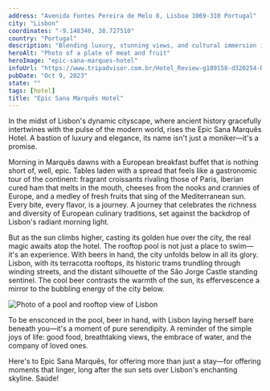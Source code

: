 ```yaml
---
address: "Avenida Fontes Pereira de Melo 8, Lisboa 1069-310 Portugal"
city: "Lisbon"
coordinates: "-9.148340, 38.727510"
country: "Portugal"
description: "Blending luxury, stunning views, and cultural immersion into an unforgettable sensory escape"
heroAlt: "Photo of a plate of meat and fruit"
heroImage: "epic-sana-marques-hotel"
infoUrl: "https://www.tripadvisor.com.br/Hotel_Review-g189158-d320254-Reviews-EPIC_SANA_Marques_Hotel-Lisbon_Lisbon_District_Central_Portugal.html"
pubDate: "Oct 9, 2023"
state: ""
tags: [hotel]
title: "Epic Sana Marquês Hotel"
---
```


In the midst of Lisbon's dynamic cityscape, where ancient history gracefully intertwines with the pulse of the modern world, rises the Epic Sana Marquês Hotel. A bastion of luxury and elegance, its name isn't just a moniker—it's a promise.

Morning in Marquês dawns with a European breakfast buffet that is nothing short of, well, epic. Tables laden with a spread that feels like a gastronomic tour of the continent: fragrant croissants rivaling those of Paris, Iberian cured ham that melts in the mouth, cheeses from the nooks and crannies of Europe, and a medley of fresh fruits that sing of the Mediterranean sun. Every bite, every flavor, is a journey. A journey that celebrates the richness and diversity of European culinary traditions, set against the backdrop of Lisbon's radiant morning light.

But as the sun climbs higher, casting its golden hue over the city, the real magic awaits atop the hotel. The rooftop pool is not just a place to swim—it's an experience. With beers in hand, the city unfolds below in all its glory. Lisbon, with its terracotta rooftops, its historic trams trundling through winding streets, and the distant silhouette of the São Jorge Castle standing sentinel. The cool beer contrasts the warmth of the sun, its effervescence a mirror to the bubbling energy of the city below.

![Photo of a pool and rooftop view of Lisbon](/epic-sana-marques-hotel-pool.webp)

To be ensconced in the pool, beer in hand, with Lisbon laying herself bare beneath you—it's a moment of pure serendipity. A reminder of the simple joys of life: good food, breathtaking views, the embrace of water, and the company of loved ones.

Here's to Epic Sana Marquês, for offering more than just a stay—for offering moments that linger, long after the sun sets over Lisbon's enchanting skyline. Saúde!

